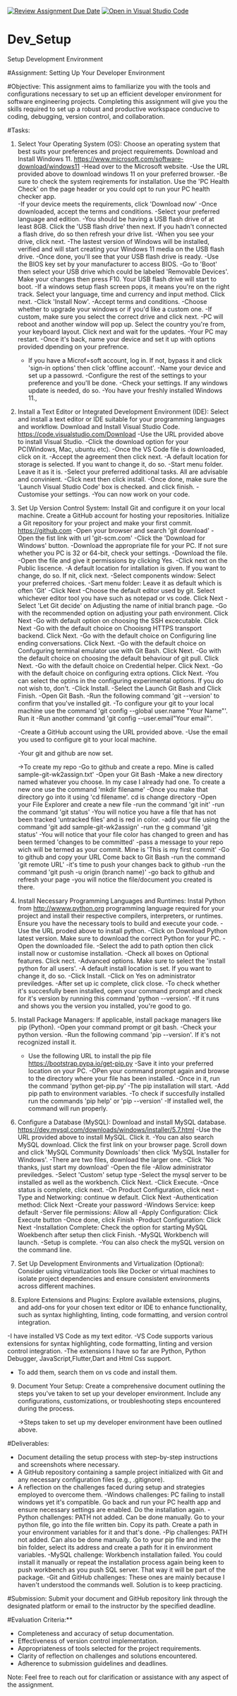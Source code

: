[![Review Assignment Due Date](https://classroom.github.com/assets/deadline-readme-button-22041afd0340ce965d47ae6ef1cefeee28c7c493a6346c4f15d667ab976d596c.svg)](https://classroom.github.com/a/vbnbTt5m)
[![Open in Visual Studio Code](https://classroom.github.com/assets/open-in-vscode-2e0aaae1b6195c2367325f4f02e2d04e9abb55f0b24a779b69b11b9e10269abc.svg)](https://classroom.github.com/online_ide?assignment_repo_id=15293601&assignment_repo_type=AssignmentRepo)
# Dev_Setup
Setup Development Environment

#Assignment: Setting Up Your Developer Environment

#Objective:
This assignment aims to familiarize you with the tools and configurations necessary to set up an efficient developer environment for software engineering projects. Completing this assignment will give you the skills required to set up a robust and productive workspace conducive to coding, debugging, version control, and collaboration.

#Tasks:

1. Select Your Operating System (OS):
   Choose an operating system that best suits your preferences and project requirements. Download and Install Windows 11. https://www.microsoft.com/software-download/windows11
   -Head over to the Microsoft website. 
   -Use the URL provided above to download windows 11 on your preferred browser.
   -Be sure to check the system reqirements for installation. Use the 'PC Health Check' on the page header or you could opt to run your PC health checker app.  
   -If your device meets the requirements, click 'Download now' 
   -Once downloaded, accept the terms and conditions. 
   -Select your preferred language and edition. 
   -You should be having a USB flash drive of at least 8GB. Click the 'USB flash drive' then next. If you hadn't connected a flash drive, do so then refresh your drive list. 
   -When you see your drive, click next.
   -The lastest version of Windows will be installed, verified and will start creating your Windows 11 media on the USB flash drive.
   -Once done, you'll see that your USB flash drive is ready. 
   -Use the BIOS key set by your manufacturer to access BIOS.
   -Go to 'Boot' then select your USB drive which could be labeled 'Removable Devices'. Make your changes then press F10. Your USB flash drive will start to boot. 
   -If a windows setup flash screen pops, it means you're on the right track. Select your language, time and currency and input method. Click next.
   -Click 'Install Now'.
   -Accept terms and conditions. 
   -Choose whether to upgrade your windows or if you'd like a custom one.
   -If custom, make sure you select the correct drive and click next. 
   -PC will reboot and another window will pop up. Select the country you're from, your keyboard layout. Click next and wait for the updates.
   -Your PC may restart. 
   -Once it's back, name your device and set it up with options provided dpending on your prefrence. 
   - If you have a Microf=soft account, log in. If not, bypass it and click 'sign-in options' then click 'offline account'.
   -Name your device and set up a passowrd.
   -Configure the rest of the settings to your preference and you'll be done.
   -Check your settings. If any windows update is needed, do so.
   -You have your freshly installed Windows 11., 

2. Install a Text Editor or Integrated Development Environment (IDE):
   Select and install a text editor or IDE suitable for your programming languages and workflow. Download and Install Visual Studio Code. https://code.visualstudio.com/Download
   -Use the URL provided above to install Visual Studio. 
   -Click the download option for your PC(Windows, Mac, ubuntu etc). 
   -Once the VS Code file is downloaded, click on it. 
   -Accept the agreement then click next. 
   -A default location for storage is selected. If you want to change it, do so. 
   -Start menu folder. Leave it as it is. 
   -Select your preferred additional tasks. All are advisable and convinient.
   -Click next then click install.
   -Once done, make sure the 'Launch Visual Studio Code' box is checked. and click finish.
   -Customise your settings. 
   -You can now work on your code. 

3. Set Up Version Control System:
   Install Git and configure it on your local machine. Create a GitHub account for hosting your repositories. Initialize a Git repository for your project and make your first commit. https://github.com
   -Open your browser and search 'git download'
   -Open the fist link with url 'git-scm.com'
   -Click the 'Download for Windows' button.
   -Download the appropriate file for your PC. If not sure whether you PC is 32 or 64-bit, check your settings. 
   -Download the file.
   -Open the file and give it permissions by clicking Yes.
   -Click next on the Public liscence.
   -A default location for intallation is given. If you want to change, do so. If nit, click next. 
   -Select components window: Select your preferred choices.
   -Sart menu folder: Leave it as default which is often 'Git'
   -Click Next
   -Choose the default editor used by git. Select whichever editor tool you have such as notepad or vs code. Click Next
   -Select 'Let Git decide' on Adjusting the name of initial branch page.
   -Go with the recommended option on adjusting your path environment. Click Next
   -Go with default option on choosing the SSH excecutable. Click Next
   -Go with the default choice on Chooisng HTTPS transport backend. Click Next.
   -Go with the default choice on Configuring line ending conversations. Click Next.
   -Go with the default choice on Confuguring terminal emulator use with Git Bash. Click Next.
   -Go with the default choice on choosing the default behaviour of git pull. Click Next.
   -Go with the default choice on Credential helper. Click Next.
   -Go with the default choice on configuring extra options. Click Next.
   -You can select the optins in the configuring experimental options. If you do not wish to, don't. 
   -Click Install.
   -Select the Launch Git Bash and Click Finish. 
   -Open Git Bash.
   -Run the following command 'git --version' to confirm that you've installed git.
   -To configure your git to your local machine use the command 'git config --global user.name "Your Name"'. Run it
   -Run another command 'git config --user.email"Your email"'. 



   -Create a GitHub account using the URL provided above.
   -Use the email you used to configure git to your local machine.  

   -Your git and github are now set. 

   ->To create my repo
   -Go to github and create a repo. Mine is called sample-git-wk2assign.txt'
   -Open your Git Bash
   -Make a new directory named whatever you choose. In my case I already had one. To create a new one use the command 'mkdir filename'
   -Once you make that directory go into it using 'cd filename'. cd is change directory
   -Open your File Explorer and create a new file
   -run the command 'git init'
   -run the command 'git status' 
   -You will notice you have a file that has not been tracked 'untracked files' and is red in color.
   -add your file using the command 'git add sample-git-wk2assign'
   -run the g command 'git status'
   -You will notice that your file color has changed to green and has been termed 'changes to be committed'
   -pass a message to your repo wich will be termed as your commit. Mine is 'This is my first commit'
   -Go to github and copy your URL
   Come back to Git Bash
   -run the command 'git remote URL'
   -it's time to push your changes back to github
   -run the command 'git push -u origin (branch name)'
   -go back to github and refresh your page
   -you will notice the file/document you created is there. 


4. Install Necessary Programming Languages and Runtimes:
  Instal Python from http://wwww.python.org programming language required for your project and install their respective compilers, interpreters, or runtimes. Ensure you have the necessary tools to build and execute your code.
  -Use the URL proded above to install python. 
   -Click on Download Python latest version. Make sure to download the correct Python for your PC. 
  -Open the downloaded file. 
  -Select the add to path option then click install now or customise installation. 
  -Check all boxes on Optional features. Click nect.
  -Advanced options. Make sure to select the 'install python for all users'. 
  -A default install location is set. If you want to change it, do so. 
  -Click Install.
  -Click on Yes on administrator previledges. 
  -After set up ic complete, click close.
  -To check whether it's succesfully been installed, open your command prompt and check for it's version by running this command 'python --version'. 
  -If it runs and shows you the version you installed, you're good to go. 

5. Install Package Managers:
   If applicable, install package managers like pip (Python).
   -Open your command prompt or git bash.
   -Check your python version.
   -Run the following command 'pip --version'. If it's not recognized install it.
   - Use the following URL to install the pip file https://bootstrap.pypa.io/get-pip.py
   -Save it into your preferred location on your PC. 
   -OPen your command prompt again and browse to the directory where your file has been installed. 
   -Once in it, run the command 'python get-pip.py'
   -The pip installation will start.
   -Add pip path to environment variables. 
   -To check if succesfully installed run the commands 'pip help' or 'pip --version' 
   -If installed well, the command will run properly. 


6. Configure a Database (MySQL):
   Download and install MySQL database. https://dev.mysql.com/downloads/windows/installer/5.7.html
   -Use the URL provided above to install MySQL. Click it.
   -You can also search MySQL download. Click the first link on your browser page. Scroll down and click 'MySQL Community Downloads' then click 'MySQL Installer for Windows'.
   -There are two files, download the larger one. 
   -Click 'No thanks, just start my download'
   -Open the file
   -Allow administrator previledges. 
   -Select 'Custom' setup type
   -Select the mysql server to be installed as well as the workbench. Click Next.
   -Click Execute.
   -Once status is complete, click next.
   -On Product Configuration, click next
   -Type and Networking: continue w default. Click Next
   -Authentication method: Click Next
   -Create your password
   -Windows Service: keep default
   -Server file permissions: Allow all
   -Apply Configuration: Click Execute button
   -Once done, click Finish
   -Product Configuration: Click Next
   -Installation Complete: Check the option for starting MySQL Woekbench after setup then click Finish. 
   -MySQL Workbench will launch. 
   -Setup is complete.
   -You can also check the mySQL version on the command line. 


7. Set Up Development Environments and Virtualization (Optional):
   Consider using virtualization tools like Docker or virtual machines to isolate project dependencies and ensure consistent environments across different machines.

8. Explore Extensions and Plugins: Explore available extensions, plugins, and add-ons for your chosen text editor or IDE to enhance functionality, such as syntax highlighting, linting, code formatting, and version control integration. 

-I have installed VS Code as my text editor.
-VS Code supports various extensions for syntax highlighting, code formatting, linting and version control integration.
-The extensions I have so far are Python, Python Debugger, JavaScript,Flutter,Dart and Html Css support. 
- To add them, search them on vs code and install them.  

9. Document Your Setup:
    Create a comprehensive document outlining the steps you've taken to set up your developer environment. Include any configurations, customizations, or troubleshooting steps encountered during the process.

    ->Steps taken to set up my developer environment have been outlined above.  

#Deliverables:
- Document detailing the setup process with step-by-step instructions and screenshots where necessary.
- A GitHub repository containing a sample project initialized with Git and any necessary configuration files (e.g., .gitignore).
- A reflection on the challenges faced during setup and strategies employed to overcome them.
-Windows challenges: PC failing to install windows yet it's compatible. Go back and run your PC health app and ensure necessary settings are enabled. Do the installation again. 
-Python challenges: PATH not added. Can be done manually. Go to your python file, go into the file written bin. Copy its path. Create a path in your environment variables for it and that's done. 
-Pip challenges: PATH not added. Can also be done manually. Go to your pip file and into the bin folder, select its address and create a path for it in environment variables. 
-MySQL challenge: Workbench installation failed. You could install it manually or repeat the installation process again being keen to push workbench as you push SQL server. That way it will be part of the package.
-Git and GitHub challenges: These ones are mainly because I haven't understood the commands well. Solution is to keep practicing. 


#Submission:
Submit your document and GitHub repository link through the designated platform or email to the instructor by the specified deadline.

#Evaluation Criteria:**
- Completeness and accuracy of setup documentation.
- Effectiveness of version control implementation.
- Appropriateness of tools selected for the project requirements.
- Clarity of reflection on challenges and solutions encountered.
- Adherence to submission guidelines and deadlines.

Note: Feel free to reach out for clarification or assistance with any aspect of the assignment.
